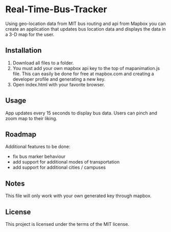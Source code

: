 # Real-Time-Bus-Tracker

Using geo-location data from MIT bus routing and api from Mapbox you can create an application that updates bus location data and displays the data in a 3-D map for the user.


Installation
------------------------------------------------
1.  Download all files to a folder.
2.  You must add your own mapbox api key to the top of mapanimation.js file.  This can easily be done for free at mapbox.com      and creating a developer profile and generating a new key. 
3.  Open index.html with your favorite browser.



Usage
------------------------------------------------
App updates every 15 seconds to display bus data.  Users can pinch and zoom map to their liking.


Roadmap
-------------------------------------------------
Additional features to be done: 
- fix bus marker behaviour
- add support for additional modes of transportation
- add support for additional cities / campuses

Notes
----------------------------------------
This file will only work with your own generated key through mapbox.

License
----------------------------------------
This project is licensed under the terms of the MIT license.



